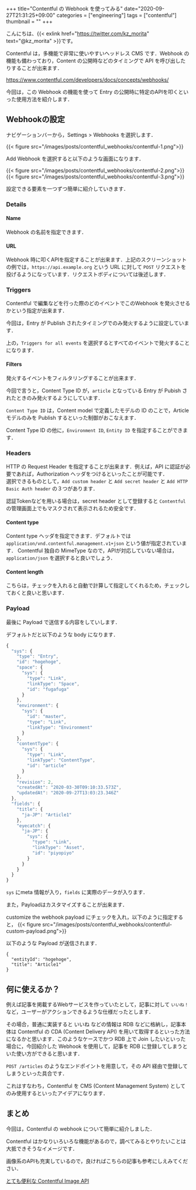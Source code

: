 +++
title="Contentful の Webhook を使ってみる"
date="2020-09-27T21:31:25+09:00"
categories = ["engineering"]
tags = ["contentful"]
thumbnail = ""
+++

こんにちは、{{< exlink href="https://twitter.com/kz_morita" text="@kz_morita" >}}です。

Contentful は，多機能で非常に使いやすいヘッドレス CMS です．Webhook の機能も備わっており，Content の公開時などのタイミングで API を呼び出したりすることが出来ます．

https://www.contentful.com/developers/docs/concepts/webhooks/

今回は，この Webhook の機能を使って Entry の公開時に特定のAPIを叩くといった使用方法を紹介します．

## Webhookの設定

ナビゲーションバーから，Settings > Webhooks を選択します．

{{< figure src="/images/posts/contentful_webhooks/contentful-1.png">}}


Add Webhook を選択すると以下のような画面になります．


{{< figure src="/images/posts/contentful_webhooks/contentful-2.png">}}
{{< figure src="/images/posts/contentful_webhooks/contentful-3.png">}}

設定できる要素を一つずつ簡単に紹介していきます．

### Details

#### Name
Webhook の名前を指定できます．

#### URL
Webhook 時に叩くAPIを指定することが出来ます．上記のスクリーンショットの例では，`https://api.example.org` という URL に対して `POST` リクエストを投げるようになっています．リクエストボディについては後述します．

### Triggers

Contentful で編集などを行った際のどのイベントでこのWebhook を発火させるかという指定が出来ます．

今回は，Entry が Publish されたタイミングでのみ発火するように設定しています．

上の，`Triggers for all events` を選択するとすべてのイベントで発火することになります．

#### Filters

発火するイベントをフィルタリングすることが出来ます．

今回で言うと，Content Type ID が，`article` となっている Entry が Pubish されたときのみ発火するようにしています．

`Content Type ID` は，Content model で定義したモデルの ID のことで，Article モデルのみを Publish するといった制御がおこなえます．

Content Type ID の他に，`Environment ID`, `Entity ID` を指定することができます．

### Headers 

HTTP の Request Header を指定することが出来ます．例えば，API に認証が必要であれば，Authorization ヘッダをつけるといったことが可能です．\
選択できるものとして，`Add custom header` と `Add secret header` と `Add HTTP Basic Auth header` の３つがあります．

認証Tokenなどを用いる場合は，secret header として登録すると `Contentful` の管理画面上でもマスクされて表示されるため安全です．


#### Content type

Content type ヘッダを指定できます．デフォルトでは `application/vnd.contentful.management.v1+json` という値が指定されています．
Contentful 独自の MimeType なので，APIが対応していない場合は， `application/json` を選択すると良いでしょう．


#### Content length

こちらは，チェックを入れると自動で計算して指定してくれるため，チェックしておくと良いと思います．

### Payload

最後に Payload で送信する内容をしていします．

デフォルトだと以下のような body になります．

```js
{
  "sys": {
    "type": "Entry",
    "id": "hogehoge",
    "space": {
      "sys": {
        "type": "Link",
        "linkType": "Space",
        "id": "fugafuga"
      }
    },
    "environment": {
      "sys": {
        "id": "master",
        "type": "Link",
        "linkType": "Environment"
      }
    },
    "contentType": {
      "sys": {
        "type": "Link",
        "linkType": "ContentType",
        "id": "article"
      }
    },
    "revision": 2,
    "createdAt": "2020-03-30T09:10:33.573Z",
    "updatedAt": "2020-09-27T13:03:23.346Z"
  },
  "fields": {
    "title": {
      "ja-JP": "Article1"
    },
    "eyecatch": {
      "ja-JP": {
        "sys": {
          "type": "Link",
          "linkType": "Asset",
          "id": "piyopiyo"
        }
      }
    }
  }
}
```

`sys` にmeta 情報が入り，`fields` に実際のデータが入ります．

また，Payloadはカスタマイズすることが出来ます．

customize the webhook payload にチェックを入れ，以下のように指定すると，
{{< figure src="/images/posts/contentful_webhooks/contentful-custom-payload.png">}}


以下のような Payload が送信されます．

```
{
  "entityId": "hogehoge",
  "title": "Article1"
}
```

## 何に使えるか？

例えば記事を掲載するWebサービスを作っていたとして，記事に対して `いいね！` など，ユーザーがアクションできるような仕様だったとします．

その場合，普通に実装すると いいね などの情報は RDB などに格納し，記事本体は Contentful の CDA (Content Delivery API) を用いて取得するといった方法になるかと思います．このようなケースでかつ RDB 上で Join したいといった場合に，今回紹介した Webhook を使用して，記事を RDB に登録してしまうといた使い方ができると思います．

`POST /articles` のようなエンドポイントを用意して，その API 経由で登録してしまうといった具合です．

これはすなわち，Contentful を CMS (Content Management System) としてのみ使用するといったアイデアになります．

## まとめ

今回は，Contentful の webhook について簡単に紹介しました．

Contentful はかなりいろいろな機能があるので，調べてみるとやりたいことは大抵できそうなイメージです．

画像系のAPIも充実しているので，良ければこちらの記事も参考にしえみてください．

[とても便利な Contentful Image API](/posts/contentful_image_url)
